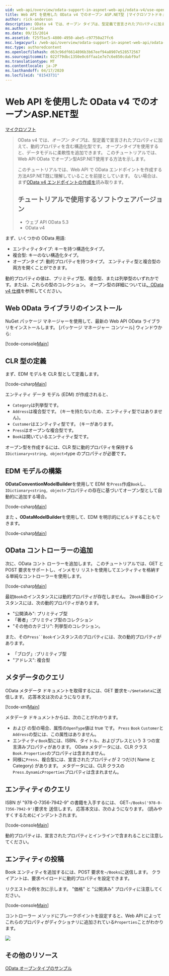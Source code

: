 ```yaml
---
uid: web-api/overview/odata-support-in-aspnet-web-api/odata-v4/use-open-types-in-odata-v4
title: Web API を使用した OData v4 でのオープン ASP.NET型 |マイクロソフトドキュメント
author: rick-anderson
description: OData v4 では、オープン タイプは、型定義で宣言されたプロパティに加えて、動的プロパティを含む構造化型です。 開く...
ms.author: riande
ms.date: 09/15/2014
ms.assetid: f25f5ac5-4800-4950-abe5-c97750a27fc6
msc.legacyurl: /web-api/overview/odata-support-in-aspnet-web-api/odata-v4/use-open-types-in-odata-v4
msc.type: authoredcontent
ms.openlocfilehash: d63c96df6614896b3b67eef94a8907e528572567
ms.sourcegitcommit: 022f79dbc1350e0c6ffaa1e7e7c6e850cdabf9af
ms.translationtype: MT
ms.contentlocale: ja-JP
ms.lasthandoff: 04/17/2020
ms.locfileid: "81543731"
---
```

# <a name="open-types-in-odata-v4-with-aspnet-web-api"></a>Web API を使用した OData v4 でのオープンASP.NET型

[マイクロソフト](https://github.com/microsoft)

> OData v4 では、*オープン タイプ*は、型定義で宣言されたプロパティに加えて、動的プロパティを含む構造化型です。 オープンタイプを使用すると、データモデルに柔軟性を追加できます。 このチュートリアルでは、Web API OData でオープン型ASP.NET使用する方法を示します。
> 
> このチュートリアルでは、Web API で OData エンドポイントを作成する方法ASP.NET既に理解していることを前提としています。 ない場合は、まず[OData v4 エンドポイントの作成を](create-an-odata-v4-endpoint.md)読み取ります。
> 
> ## <a name="software-versions-used-in-the-tutorial"></a>チュートリアルで使用するソフトウェアバージョン
> 
> 
> - ウェブ API OData 5.3
> - OData v4

まず、いくつかの OData 用語:

- エンティティタイプ: キーを持つ構造化タイプ。
- 複合型: キーのない構造化タイプ。
- オープンタイプ: 動的プロパティを持つタイプ。 エンティティ型と複合型の両方を開くことができます。

動的プロパティの値は、プリミティブ型、複合型、または列挙型のいずれかです。または、これらの型のコレクション。 オープン型の詳細については[、OData v4 仕様](http://www.odata.org/documentation/odata-version-4-0/)を参照してください。

## <a name="install-the-web-odata-libraries"></a>Web OData ライブラリのインストール

NuGet パッケージ マネージャーを使用して、最新の Web API OData ライブラリをインストールします。 [パッケージ マネージャー コンソール] ウィンドウから:

[!code-console[Main](use-open-types-in-odata-v4/samples/sample1.cmd)]

## <a name="define-the-clr-types"></a>CLR 型の定義

まず、EDM モデルを CLR 型として定義します。

[!code-csharp[Main](use-open-types-in-odata-v4/samples/sample2.cs)]

エンティティ データ モデル (EDM) が作成されると、

- `Category`は列挙型です。
- `Address`は複合型です。 (キーを持たないため、エンティティ型ではありません)。
- `Customer`はエンティティ型です。 (キーがあります。
- `Press`はオープンな複合型です。
- `Book`は開いているエンティティ型です。

オープン型を作成するには、CLR 型に動的プロパティを保持する`IDictionary<string, object>`type のプロパティが必要です。

## <a name="build-the-edm-model"></a>EDM モデルの構築

**ODataConventionModelBuilder**を使用して EDM を`Press`作成`Book`し、`IDictionary<string, object>`プロパティの存在に基づいてオープン型として自動的に追加する場合。

[!code-csharp[Main](use-open-types-in-odata-v4/samples/sample3.cs)]

また **、ODataModelBuilder**を使用して、EDM を明示的にビルドすることもできます。

[!code-csharp[Main](use-open-types-in-odata-v4/samples/sample4.cs)]

## <a name="add-an-odata-controller"></a>OData コントローラーの追加

次に、OData コント ローラーを追加します。 このチュートリアルでは、GET と POST 要求をサポートし、インメモリ リストを使用してエンティティを格納する単純なコントローラーを使用します。

[!code-csharp[Main](use-open-types-in-odata-v4/samples/sample5.cs)]

最初`Book`のインスタンスには動的プロパティが存在しません。 2`Book`番目のインスタンスには、次の動的プロパティがあります。

- "公開済み": プリミティブ型
- 「著者」:プリミティブ型のコレクション
- "その他のカテゴリ": 列挙型のコレクション。

また、その`Press``Book`インスタンスのプロパティには、次の動的プロパティがあります。

- 「ブログ」:プリミティブ型
- "アドレス": 複合型

## <a name="query-the-metadata"></a>メタデータのクエリ

OData メタデータ ドキュメントを取得するには、GET 要求を`~/$metadata`に送信します。 応答本文は次のようになります。

[!code-xml[Main](use-open-types-in-odata-v4/samples/sample6.xml?highlight=5,21)]

メタデータ ドキュメントからは、次のことがわかります。

- および の型の場合、属性の`OpenType`値は true です。 `Press` `Book` `Customer`と`Address`の型には、この属性はありません。
- エンティティ`Book`型には、ISBN、タイトル、およびプレスという 3 つの宣言済みプロパティがあります。 OData メタデータには、CLR クラス`Book.Properties`のプロパティは含まれません。
- 同様に`Press`、複合型には、宣言されたプロパティが 2 つだけ( Name と Category) があります。 メタデータには、CLR クラスの`Press.DynamicProperties`プロパティは含まれません。

## <a name="query-an-entity"></a>エンティティのクエリ

ISBN が "978-0-7356-7942-9" の書籍を入手するには、 GET`~/Books('978-0-7356-7942-9')`要求を 送信します。 応答本文は、次のようになります。 (読みやすくするためにインデントされます。

[!code-console[Main](use-open-types-in-odata-v4/samples/sample7.cmd?highlight=8-13,15-23)]

動的プロパティは、宣言されたプロパティとインラインで含まれることに注意してください。

## <a name="post-an-entity"></a>エンティティの投稿

Book エンティティを追加するには、POST 要求を`~/Books`に送信します。 クライアントは、要求ペイロードに動的プロパティを設定できます。

リクエストの例を次に示します。 "価格" と "公開済み" プロパティに注意してください。

[!code-console[Main](use-open-types-in-odata-v4/samples/sample8.cmd?highlight=10)]

コントローラー メソッドにブレークポイントを設定すると、Web API によってこれらのプロパティがディクショナリに追加されている`Properties`ことがわかります。

![](use-open-types-in-odata-v4/_static/image1.png)

## <a name="additional-resources"></a>その他のリソース

[OData オープンタイプのサンプル](http://aspnet.codeplex.com/sourcecontrol/latest#Samples/WebApi/OData/v4/ODataOpenTypeSample/ReadMe.txt)
